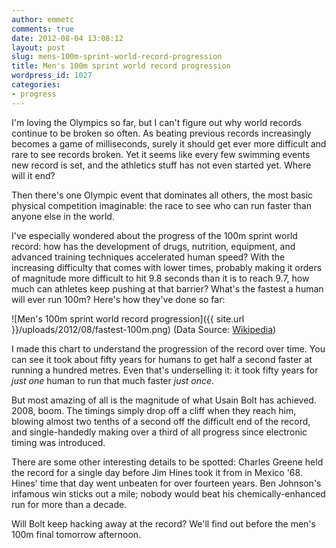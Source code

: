 ```yaml
---
author: emmetc
comments: true
date: 2012-08-04 13:08:12
layout: post
slug: mens-100m-sprint-world-record-progression
title: Men's 100m sprint world record progression
wordpress_id: 1027
categories:
- progress
---
```


I'm loving the Olympics so far, but I can't figure out why world records continue to be broken so often. As beating previous records increasingly becomes a game of milliseconds, surely it should get ever more difficult and rare to see records broken. Yet it seems like every few swimming events new record is set, and the athletics stuff has not even started yet. Where will it end?

Then there's one Olympic event that dominates all others, the most basic physical competition imaginable: the race to see who can run faster than anyone else in the world.

I've especially wondered about the progress of the 100m sprint world record: how has the development of drugs, nutrition, equipment, and advanced training techniques accelerated human speed? With the increasing difficulty that comes with lower times, probably making it orders of magnitude more difficult to hit 9.8 seconds than it is to reach 9.7, how much can athletes keep pushing at that barrier? What's the fastest a human will ever run 100m? Here's how they've done so far:

![Men's 100m sprint world record progression]({{ site.url }}/uploads/2012/08/fastest-100m.png)
(Data Source: [Wikipedia](http://en.wikipedia.org/wiki/Men's_100_metres_world_record_progression#Electronic_timing_.28from_1977.29))

I made this chart to understand the progression of the record over time. You can see it took about fifty years for humans to get half a second faster at running a hundred metres. Even that's underselling it: it took fifty years for _just one_ human to run that much faster _just once_.

But most amazing of all is the magnitude of what Usain Bolt has achieved. 2008, boom. The timings simply drop off a cliff when they reach him, blowing almost two tenths of a second off the difficult end of the record, and single-handedly making over a third of all progress since electronic timing was introduced.

There are some other interesting details to be spotted: Charles Greene held the record for a single day before Jim Hines took it from in Mexico '68. Hines' time that day went unbeaten for over fourteen years. Ben Johnson's infamous win sticks out a mile; nobody would beat his chemically-enhanced run for more than a decade.

Will Bolt keep hacking away at the record? We'll find out before the men's 100m final tomorrow afternoon.

